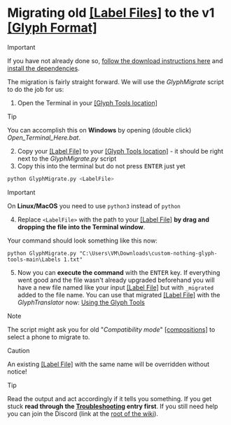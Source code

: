 # Migrating old [\[Label Files\]](./1_Terminology.md#label-file) to the v1 [\[Glyph Format\]](./1_Terminology.md#glyph-format)

> [!IMPORTANT]
> If you have not already done so, [follow the download instructions here](./2_Downloading%20Glyph%20Tools.md) and [install the dependencies](./3_Installing%20Dependencies/README.md).

The migration is fairly straight forward. We will use the *GlyphMigrate* script to do the job for us:
1. Open the Terminal in your [\[Glyph Tools location\]](./1_Terminology.md#glyph-tools-location)
> [!TIP]
> You can accomplish this on **Windows** by opening (double click) *Open_Terminal_Here.bat*.
2. Copy your [\[Label File\]](./1_Terminology.md#label-file) to your [\[Glyph Tools location\]](./1_Terminology.md#glyph-tools-location) - it should be right next to the *GlyphMigrate.py* script
3. Copy this into the terminal but do not press <kbd>ENTER</kbd> just yet
```bash
python GlyphMigrate.py <LabelFile>
```
> [!IMPORTANT]
> On **Linux/MacOS** you need to use `python3` instead of `python`
4. Replace `<LabelFile>` with the path to your [\[Label File\]](../1_Terminology.md#label-file) **by drag and dropping the file into the Terminal window**.

Your command should look something like this now:
```
python GlyphMigrate.py "C:\Users\VM\Downloads\custom-nothing-glyph-tools-main\Labels 1.txt"
```
5. Now you can **execute the command** with the <kbd>ENTER</kbd> key. If everything went good and the file wasn't already upgraded beforehand you will have a new file named like your input [\[Label File\]](../1_Terminology.md#label-file) but with `_migrated` added to the file name. You can use that migrated [\[Label File\]](../1_Terminology.md#label-file) with the *GlyphTranslator* now: [Using the Glyph Tools](./4_First%20Composition/2_Using%20the%20Glyph%20Tools.md#using-the-glyphtranslator)

> [!NOTE]
> The script might ask you for old "*Compatibility mode*" [\[compositions\]](./1_Terminology.md#compositioncompositions) to select a phone to migrate to.

> [!CAUTION]
> An existing [\[Label File\]](../1_Terminology.md#label-file) with the same name will be overridden without notice!

> [!TIP]
> Read the output and act accordingly if it tells you something. If you get stuck **read through the [Troubleshooting](./7_Troubleshooting.md) entry first**. If you still need help you can join the Discord (link at the [root of the wiki](./README.md#need-help)).
